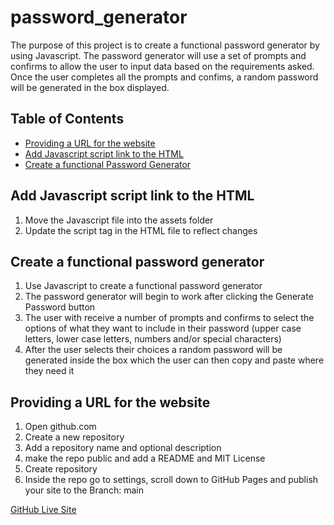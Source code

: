# password_generator
The purpose of this project is to create a functional password generator by using Javascript. The password generator will use a set of prompts and confirms to allow the user to input data based on the requirements asked. Once the user completes all the prompts and confims, a random password will be generated in the box displayed. 

## Table of Contents
* [Providing a URL for the website](#Providing-a-URL-for-the-website)
* [Add Javascript script link to the HTML](#Add-Javascript-script-link-to-the-HTML)
* [Create a functional Password Generator](#Create-a-functional-password-generator)

## Add Javascript script link to the HTML
1. Move the Javascript file into the assets folder
2. Update the script tag in the HTML file to reflect changes

## Create a functional password generator
1. Use Javascript to create a functional password generator 
2. The password generator will begin to work after clicking the Generate Password button
3. The user with receive a number of prompts and confirms to select the options of what they want to include in their password (upper case letters, lower case letters, numbers and/or special characters)
4. After the user selects their choices a random password will be generated inside the box which the user can then copy and paste where they need it

## Providing a URL for the website
1. Open github.com
2. Create a new repository
3. Add a repository name and optional description
4. make the repo public and add a README and MIT License
5. Create repository
6. Inside the repo go to settings, scroll down to GitHub Pages and publish your site to the Branch: main

[GitHub Live Site](https://marisanesmith.github.io/password_generator/)

